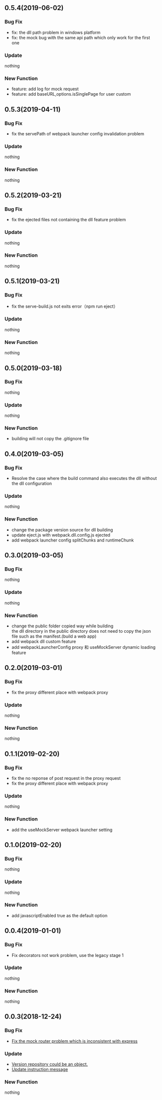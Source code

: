 ## 0.5.4(2019-06-02)

### Bug Fix

- fix: the dll path problem in windows platform
- fix: the mock bug with the same api path which only work for the first one

### Update

nothing

### New Function

- feature: add log for mock request
- feature: add baseURL,options.isSinglePage for user custom

## 0.5.3(2019-04-11)

### Bug Fix

- fix the servePath of webpack launcher config invalidation problem

### Update

nothing

### New Function

nothing

## 0.5.2(2019-03-21)

### Bug Fix

- fix the ejected files not containing the dll feature problem

### Update

nothing

### New Function

nothing

## 0.5.1(2019-03-21)

### Bug Fix

- fix the serve-build.js not exits error（npm run eject）

### Update

nothing

### New Function

nothing

## 0.5.0(2019-03-18)

### Bug Fix

nothing

### Update

nothing

### New Function

- building will not copy the .gitignore file

## 0.4.0(2019-03-05)

### Bug Fix

- Resolve the case where the build command also executes the dll without the dll configuration

### Update

nothing

### New Function

- change the package version source for dll building
- update eject.js with webpack.dll.config.js ejected
- add webpack launcher config splitChunks and runtimeChunk

## 0.3.0(2019-03-05)

### Bug Fix

nothing

### Update

nothing

### New Function

- change the public folder copied way while building  
  the dll directory in the public directory does not need to copy the json file such as the manifest.(build a web app)
- add webpack dll custom feature
- add webpackLauncherConfig proxy 和 useMockServer dynamic loading feature

## 0.2.0(2019-03-01)

### Bug Fix

- fix the proxy different place with webpack proxy

### Update

nothing

### New Function

nothing

## 0.1.1(2019-02-20)

### Bug Fix

- fix the no reponse of post request in the proxy request
- fix the proxy different place with webpack proxy

### Update

nothing

### New Function

- add the useMockServer webpack launcher setting

## 0.1.0(2019-02-20)

### Bug Fix

nothing

### Update

nothing

### New Function

- add javascriptEnabled true as the default option

## 0.0.4(2019-01-01)

### Bug Fix

- Fix decorators not work problem, use the legacy stage 1

### Update

nothing

### New Function

nothing

## 0.0.3(2018-12-24)

### Bug Fix

- [Fix the mock router problem which is inconsistent with express](https://github.com/dog-days/webpack-launcher/commit/c75b2054a96a0dc09029484aba1a096209001cf9)

### Update

- [Version repository could be an object.](https://github.com/dog-days/webpack-launcher/commit/745cb989b31cb7e2e204e1e2faf19f8d366c3240)
- [Update instruction message](https://github.com/dog-days/webpack-launcher/commit/e15e56da203bc0c2e62a0deacbfdf6299bbc61f5)

### New Function

nothing
